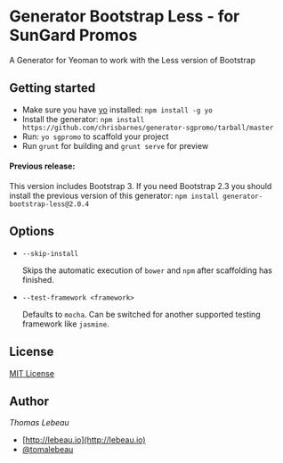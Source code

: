# Generator Bootstrap Less - for SunGard Promos
A Generator for Yeoman to work with the Less version of Bootstrap


## Getting started
- Make sure you have [yo](https://github.com/yeoman/yo) installed:
    `npm install -g yo`
- Install the generator: `npm install https://github.com/chrisbarnes/generator-sgpromo/tarball/master`
- Run: `yo sgpromo` to scaffold your project
- Run `grunt` for building and `grunt serve` for preview

#### Previous release:
This version includes Bootstrap 3. If you need Bootstrap 2.3 you should install the previous version of this generator: `npm install generator-bootstrap-less@2.0.4`


## Options

* `--skip-install`

  Skips the automatic execution of `bower` and `npm` after scaffolding has finished.

* `--test-framework <framework>`

  Defaults to `mocha`. Can be switched for another supported testing framework like `jasmine`.


## License
[MIT License](http://en.wikipedia.org/wiki/MIT_License)


## Author
*Thomas Lebeau*

* [http://lebeau.io](http://lebeau.io)
* [@tomalebeau](http://twitter.com/tomalebeau)
